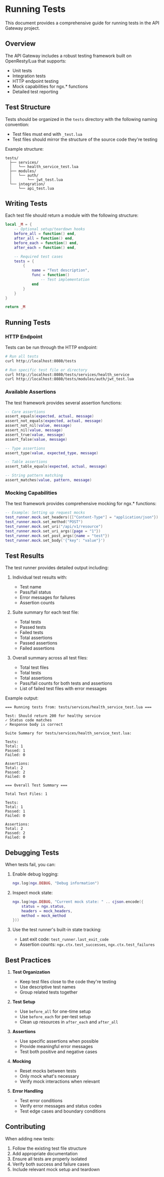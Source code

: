 # Running Tests

This document provides a comprehensive guide for running tests in the API Gateway project.

## Overview

The API Gateway includes a robust testing framework built on OpenResty/Lua that supports:

- Unit tests
- Integration tests
- HTTP endpoint testing
- Mock capabilities for ngx.\* functions
- Detailed test reporting

## Test Structure

Tests should be organized in the `tests` directory with the following naming convention:

- Test files must end with `_test.lua`
- Test files should mirror the structure of the source code they're testing

Example structure:

```
tests/
  ├── services/
  │   └── health_service_test.lua
  ├── modules/
  │   └── auth/
  │       └── jwt_test.lua
  └── integration/
      └── api_test.lua
```

## Writing Tests

Each test file should return a module with the following structure:

```lua
local _M = {
    -- Optional setup/teardown hooks
    before_all = function() end,
    after_all = function() end,
    before_each = function() end,
    after_each = function() end,

    -- Required test cases
    tests = {
        {
            name = "Test description",
            func = function()
                -- Test implementation
            end
        }
    }
}

return _M
```

## Running Tests

### HTTP Endpoint

Tests can be run through the HTTP endpoint:

```bash
# Run all tests
curl http://localhost:8080/tests

# Run specific test file or directory
curl http://localhost:8080/tests/services/health_service
curl http://localhost:8080/tests/modules/auth/jwt_test.lua
```

### Available Assertions

The test framework provides several assertion functions:

```lua
-- Core assertions
assert_equals(expected, actual, message)
assert_not_equals(expected, actual, message)
assert_not_nil(value, message)
assert_nil(value, message)
assert_true(value, message)
assert_false(value, message)

-- Type assertions
assert_type(value, expected_type, message)

-- Table assertions
assert_table_equals(expected, actual, message)

-- String pattern matching
assert_matches(value, pattern, message)
```

### Mocking Capabilities

The test framework provides comprehensive mocking for ngx.\* functions:

```lua
-- Example: Setting up request mocks
test_runner.mock.set_headers({["Content-Type"] = "application/json"})
test_runner.mock.set_method("POST")
test_runner.mock.set_uri("/api/v1/resource")
test_runner.mock.set_uri_args({page = "1"})
test_runner.mock.set_post_args({name = "test"})
test_runner.mock.set_body('{"key": "value"}')
```

## Test Results

The test runner provides detailed output including:

1. Individual test results with:

   - Test name
   - Pass/fail status
   - Error messages for failures
   - Assertion counts

2. Suite summary for each test file:

   - Total tests
   - Passed tests
   - Failed tests
   - Total assertions
   - Passed assertions
   - Failed assertions

3. Overall summary across all test files:
   - Total test files
   - Total tests
   - Total assertions
   - Pass/fail counts for both tests and assertions
   - List of failed test files with error messages

Example output:

```
=== Running tests from: tests/services/health_service_test.lua ===

Test: Should return 200 for healthy service
✓ Status code matches
✓ Response body is correct

Suite Summary for tests/services/health_service_test.lua:

Tests:
Total: 1
Passed: 1
Failed: 0

Assertions:
Total: 2
Passed: 2
Failed: 0

=== Overall Test Summary ===

Total Test Files: 1

Tests:
Total: 1
Passed: 1
Failed: 0

Assertions:
Total: 2
Passed: 2
Failed: 0
```

## Debugging Tests

When tests fail, you can:

1. Enable debug logging:

   ```lua
   ngx.log(ngx.DEBUG, "Debug information")
   ```

2. Inspect mock state:

   ```lua
   ngx.log(ngx.DEBUG, "Current mock state: " .. cjson.encode({
       status = ngx.status,
       headers = mock_headers,
       method = mock_method
   }))
   ```

3. Use the test runner's built-in state tracking:
   - Last exit code: `test_runner.last_exit_code`
   - Assertion counts: `ngx.ctx.test_successes`, `ngx.ctx.test_failures`


## Best Practices

1. **Test Organization**

   - Keep test files close to the code they're testing
   - Use descriptive test names
   - Group related tests together

2. **Test Setup**

   - Use `before_all` for one-time setup
   - Use `before_each` for per-test setup
   - Clean up resources in `after_each` and `after_all`

3. **Assertions**

   - Use specific assertions when possible
   - Provide meaningful error messages
   - Test both positive and negative cases

4. **Mocking**

   - Reset mocks between tests
   - Only mock what's necessary
   - Verify mock interactions when relevant

5. **Error Handling**
   - Test error conditions
   - Verify error messages and status codes
   - Test edge cases and boundary conditions

## Contributing

When adding new tests:

1. Follow the existing test file structure
2. Add appropriate documentation
3. Ensure all tests are properly isolated
4. Verify both success and failure cases
5. Include relevant mock setup and teardown
